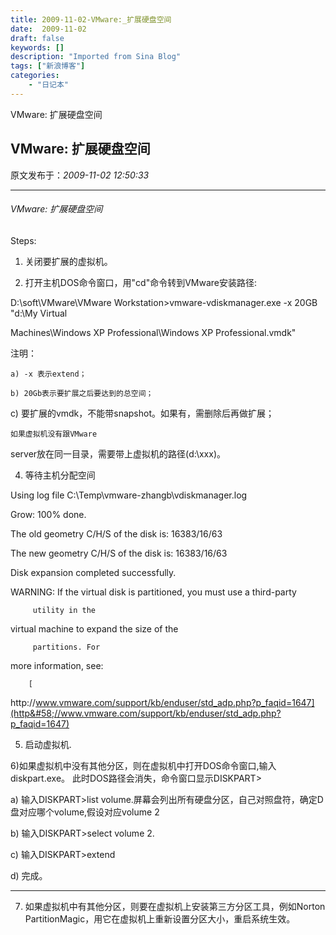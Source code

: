 ```yaml
---
title: 2009-11-02-VMware:_扩展硬盘空间
date:  2009-11-02
draft: false
keywords: []
description: "Imported from Sina Blog"
tags: ["新浪博客"]
categories: 
    - "日记本"
---
```

VMware: 扩展硬盘空间
## VMware: 扩展硬盘空间

 原文发布于：*2009-11-02 12:50:33*

*******************************************************************

###### VMware&#58; 扩展硬盘空间

Steps&#58;

1)  关闭要扩展的虚拟机。

2)  打开主机DOS命令窗口，用"cd"命令转到VMware安装路径&#58;

D&#58;\soft\VMware\VMware
Workstation>vmware-vdiskmanager.exe -x 20GB
"d&#58;\My Virtual

Machines\Windows XP Professional\Windows XP
Professional.vmdk"

注明：  

    a) -x 表示extend；

    b) 20Gb表示要扩展之后要达到的总空间；

   c)
要扩展的vmdk，不能带snapshot。如果有，需删除后再做扩展；

    如果虚拟机没有跟VMware
server放在同一目录，需要带上虚拟机的路径(d&#58;\xxx)。

4) 等待主机分配空间

Using log file
C&#58;\Temp\vmware-zhangb\vdiskmanager.log

  Grow&#58; 100% done.

The old geometry C/H/S of the disk is&#58;
16383/16/63

The new geometry C/H/S of the disk is&#58;
16383/16/63

Disk expansion completed successfully.

WARNING&#58; If the virtual disk is partitioned, you
must use a third-party

         utility in the
virtual machine to expand the size of the

         partitions. For
more information, see&#58;

        [
http&#58;//www.vmware.com/support/kb/enduser/std_adp.php?p_faqid=1647](http&#58;//www.vmware.com/support/kb/enduser/std_adp.php?p_faqid=1647)

5) 启动虚拟机.

6)如果虚拟机中没有其他分区，则在虚拟机中打开DOS命令窗口,输入diskpart.exe。
此时DOS路径会消失，命令窗口显示DISKPART>

a) 输入DISKPART>list
volume.屏幕会列出所有硬盘分区，自己对照盘符，确定D盘对应哪个volume,假设对应volume 2

b) 输入DISKPART>select volume 2.

c) 输入DISKPART>extend

d) 完成。

****************************************************************

7) 如果虚拟机中有其他分区，则要在虚拟机上安装第三方分区工具，例如Norton
PartitionMagic，用它在虚拟机上重新设置分区大小，重启系统生效。


